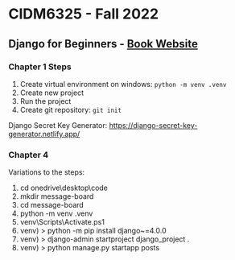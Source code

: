 # CIDM6325 - Fall 2022
## Django for Beginners - [Book Website](https://djangoforbeginners.com/)
### Chapter 1 Steps
1. Create virtual environment on windows: `python -m venv .venv`
2. Create new project
3. Run the project
4. Create git repository: `git init`

Django Secret Key Generator: https://django-secret-key-generator.netlify.app/

### Chapter 4

Variations to the steps:
1. cd onedrive\desktop\code
1. mkdir message-board
1. cd message-board
1. python -m venv .venv
1. venv\Scripts\Activate.ps1
1. venv) > python -m pip install django~=4.0.0
1. venv) > django-admin startproject django_project .
1. venv) > python manage.py startapp posts
